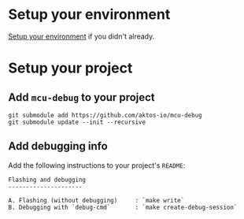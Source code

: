 # Setup your environment

[Setup your environment](./setup-environment.md) if you didn't already.

# Setup your project 

## Add `mcu-debug` to your project 

```
git submodule add https://github.com/aktos-io/mcu-debug
git submodule update --init --recursive 
```

## Add debugging info

Add the following instructions to your project's `README`:

```
Flashing and debugging
---------------------

A. Flashing (without debugging)     : `make write`
B. Debugging with `debug-cmd`       : `make create-debug-session`
```

